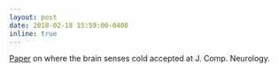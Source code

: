 ```yaml
---
layout: post
date: 2018-02-18 15:59:00-0400
inline: true
---
```


[Paper](https://www.ncbi.nlm.nih.gov/pubmed/29484652) on where the brain senses cold accepted at J. Comp. Neurology. 
